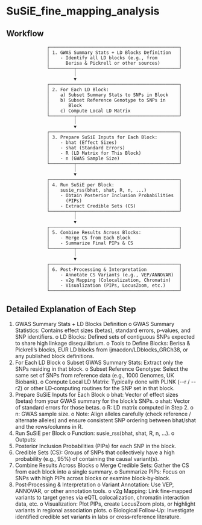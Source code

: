 # SuSiE_fine_mapping_analysis
## Workflow
                   ┌────────────────────────────────────────────────┐ 
                   │ 1. GWAS Summary Stats + LD Blocks Definition   │
                   │    - Identify all LD blocks (e.g., from        │
                   │      Berisa & Pickrell or other sources)       │
                   └─────────┬──────────────────────────────────────┘
                             │
                             ▼
                   ┌────────────────────────────────────────────────┐
                   │ 2. For Each LD Block:                          │
                   │    a) Subset Summary Stats to SNPs in Block    │
                   │    b) Subset Reference Genotype to SNPs in     │
                   │       Block                                    │
                   │    c) Compute Local LD Matrix                  │
                   └─────────┬──────────────────────────────────────┘
                             │
                             ▼
                   ┌────────────────────────────────────────────────┐
                   │ 3. Prepare SuSiE Inputs for Each Block:        │
                   │    - bhat (Effect Sizes)                       │
                   │    - shat (Standard Errors)                    │
                   │    - R (LD Matrix for This Block)              │
                   │    - n (GWAS Sample Size)                      │
                   └─────────┬──────────────────────────────────────┘
                             │
                             ▼
                   ┌────────────────────────────────────────────────┐
                   │ 4. Run SuSiE per Block:                        │
                   │    susie_rss(bhat, shat, R, n, ...)            │
                   │    - Obtain Posterior Inclusion Probabilities  │
                   │      (PIPs)                                    │
                   │    - Extract Credible Sets (CS)                │
                   └─────────┬──────────────────────────────────────┘
                             │
                             ▼
                   ┌────────────────────────────────────────────────┐
                   │ 5. Combine Results Across Blocks:              │
                   │    - Merge CS from Each Block                  │
                   │    - Summarize Final PIPs & CS                 │
                   └─────────┬──────────────────────────────────────┘
                             │
                             ▼
                   ┌────────────────────────────────────────────────┐
                   │ 6. Post-Processing & Interpretation            │
                   │    - Annotate CS Variants (e.g., VEP/ANNOVAR)  │
                   │    - v2g Mapping (Colocalization, Chromatin)   │
                   │    - Visualization (PIPs, LocusZoom, etc.)     │ 
                   └────────────────────────────────────────────────┘

## Detailed Explanation of Each Step
1.	GWAS Summary Stats + LD Blocks Definition
o	GWAS Summary Statistics: Contains effect sizes (betas), standard errors, p‐values, and SNP identifiers.
o	LD Blocks: Defined sets of contiguous SNPs expected to share high linkage disequilibrium.
o	Tools to Define Blocks: Berisa & Pickrell’s blocks, EUR LD blocks from ijmacdon/LDblocks_GRCh38, or any published block definitions.
2.	For Each LD Block
o	Subset GWAS Summary Stats: Extract only the SNPs residing in that block.
o	Subset Reference Genotype: Select the same set of SNPs from reference data (e.g., 1000 Genomes, UK Biobank).
o	Compute Local LD Matrix: Typically done with PLINK (--r / --r2) or other LD‐computing routines for the SNP set in that block.
3.	Prepare SuSiE Inputs for Each Block
o	bhat: Vector of effect sizes (betas) from your GWAS summary for the block’s SNPs.
o	shat: Vector of standard errors for those betas.
o	R: LD matrix computed in Step 2.
o	n: GWAS sample size.
o	Note: Align alleles carefully (check reference / alternate alleles) and ensure consistent SNP ordering between bhat/shat and the rows/columns in R.
4.	Run SuSiE per Block
o	Function: susie_rss(bhat, shat, R, n, ...).
o	Outputs: 
1.	Posterior Inclusion Probabilities (PIPs) for each SNP in the block.
2.	Credible Sets (CS): Groups of SNPs that collectively have a high probability (e.g., 95%) of containing the causal variant(s).
5.	Combine Results Across Blocks
o	Merge Credible Sets: Gather the CS from each block into a single summary.
o	Summarize PIPs: Focus on SNPs with high PIPs across blocks or examine block‐by‐block.
6.	Post‐Processing & Interpretation
o	Variant Annotation: Use VEP, ANNOVAR, or other annotation tools.
o	v2g Mapping: Link fine‐mapped variants to target genes via eQTL colocalization, chromatin interaction data, etc.
o	Visualization: Plot PIPs, create LocusZoom plots, or highlight variants in regional association plots.
o	Biological Follow‐Up: Investigate identified credible set variants in labs or cross‐reference literature.

